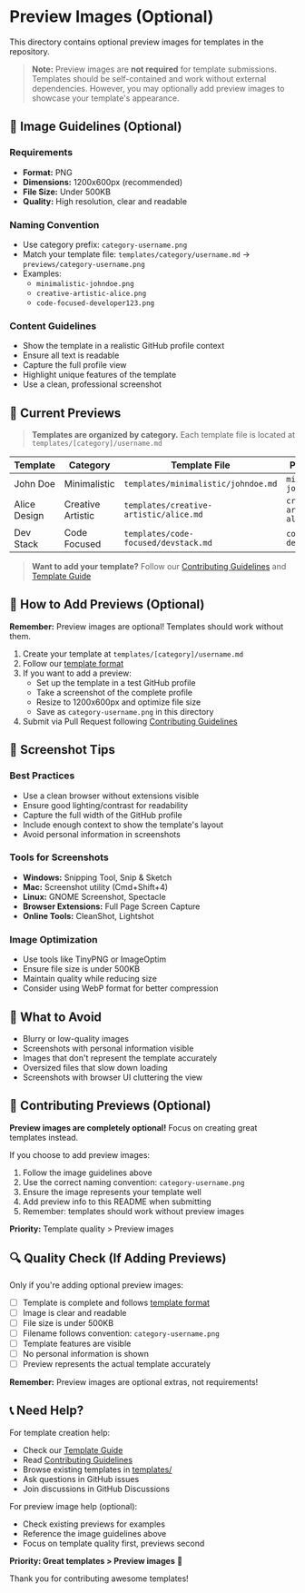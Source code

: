# Preview Images (Optional)

This directory contains optional preview images for templates in the repository.

> **Note:** Preview images are **not required** for template submissions. Templates should be self-contained and work without external dependencies. However, you may optionally add preview images to showcase your template's appearance.

## 📸 Image Guidelines (Optional)

### Requirements
- **Format:** PNG
- **Dimensions:** 1200x600px (recommended)
- **File Size:** Under 500KB
- **Quality:** High resolution, clear and readable

### Naming Convention
- Use category prefix: `category-username.png`
- Match your template file: `templates/category/username.md` → `previews/category-username.png`
- Examples:
  - `minimalistic-johndoe.png`
  - `creative-artistic-alice.png` 
  - `code-focused-developer123.png`

### Content Guidelines
- Show the template in a realistic GitHub profile context
- Ensure all text is readable
- Capture the full profile view
- Highlight unique features of the template
- Use a clean, professional screenshot

## 📁 Current Previews

> **Templates are organized by category.** Each template file is located at `templates/[category]/username.md`

| Template | Category | Template File | Preview File |
|----------|----------|---------------|--------------|
| John Doe | Minimalistic | `templates/minimalistic/johndoe.md` | `minimalistic-johndoe.png` |
| Alice Design | Creative Artistic | `templates/creative-artistic/alice.md` | `creative-artistic-alice.png` |
| Dev Stack | Code Focused | `templates/code-focused/devstack.md` | `code-focused-devstack.png` |

> **Want to add your template?** Follow our [Contributing Guidelines](../CONTRIBUTING.md) and [Template Guide](../docs/TEMPLATE_GUIDE.md)

## 🔧 How to Add Previews (Optional)

**Remember:** Preview images are optional! Templates should work without them.

1. Create your template at `templates/[category]/username.md`
2. Follow our [template format](../docs/TEMPLATE_GUIDE.md#template-format)
3. If you want to add a preview:
   - Set up the template in a test GitHub profile
   - Take a screenshot of the complete profile
   - Resize to 1200x600px and optimize file size
   - Save as `category-username.png` in this directory
4. Submit via Pull Request following [Contributing Guidelines](../CONTRIBUTING.md)

## 🎨 Screenshot Tips

### Best Practices
- Use a clean browser without extensions visible
- Ensure good lighting/contrast for readability
- Capture the full width of the GitHub profile
- Include enough context to show the template's layout
- Avoid personal information in screenshots

### Tools for Screenshots
- **Windows:** Snipping Tool, Snip & Sketch
- **Mac:** Screenshot utility (Cmd+Shift+4)
- **Linux:** GNOME Screenshot, Spectacle
- **Browser Extensions:** Full Page Screen Capture
- **Online Tools:** CleanShot, Lightshot

### Image Optimization
- Use tools like TinyPNG or ImageOptim
- Ensure file size is under 500KB
- Maintain quality while reducing size
- Consider using WebP format for better compression

## 🚫 What to Avoid

- Blurry or low-quality images
- Screenshots with personal information visible
- Images that don't represent the template accurately
- Oversized files that slow down loading
- Screenshots with browser UI cluttering the view

## 📝 Contributing Previews (Optional)

**Preview images are completely optional!** Focus on creating great templates instead.

If you choose to add preview images:

1. Follow the image guidelines above
2. Use the correct naming convention: `category-username.png`
3. Ensure the image represents your template well
4. Add preview info to this README when submitting
5. Remember: templates should work without preview images

**Priority:** Template quality > Preview images

## 🔍 Quality Check (If Adding Previews)

Only if you're adding optional preview images:
- [ ] Template is complete and follows [template format](../docs/TEMPLATE_GUIDE.md#template-format)
- [ ] Image is clear and readable
- [ ] File size is under 500KB
- [ ] Filename follows convention: `category-username.png`
- [ ] Template features are visible
- [ ] No personal information is shown
- [ ] Preview represents the actual template accurately

**Remember:** Preview images are optional extras, not requirements!

## 📞 Need Help?

For template creation help:
- Check our [Template Guide](../docs/TEMPLATE_GUIDE.md)
- Read [Contributing Guidelines](../CONTRIBUTING.md)
- Browse existing templates in [templates/](../templates/)
- Ask questions in GitHub issues
- Join discussions in GitHub Discussions

For preview image help (optional):
- Check existing previews for examples
- Reference the image guidelines above
- Focus on template quality first, previews second

**Priority: Great templates > Preview images** 🎯

Thank you for contributing awesome templates!